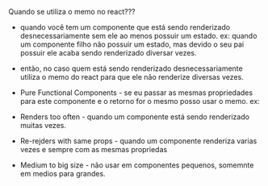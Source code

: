Quando se utiliza o memo no react???

- quando você tem um componente que está sendo renderizado desnecessariamente sem ele ao menos possuir um estado.
ex: quando um componente filho não possuir um estado, mas devido o seu pai possuir ele acaba sendo renderizado diversar vezes.


- então, no caso quem está sendo renderizado desnecessariamente utiliza o memo do react para que ele não renderize diversas vezes.

- Pure Functional Components - se eu passar as mesmas propriedades para este componente e o retorno for o mesmo posso usar o memo.
ex: 

- Renders too often - quando um componente está sendo renderizado muitas vezes.

- Re-rejders with same props - quando um componente renderiza varias vezes e sempre com as mesmas propriedas

- Medium to big size - não usar em componentes pequenos, somemnte em medios para grandes.
